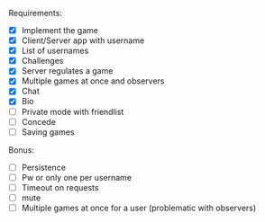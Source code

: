 Requirements:
- [x] Implement the game
- [x] Client/Server app with username
- [x] List of usernames
- [x] Challenges
- [x] Server regulates a game
- [x] Multiple games at once and observers
- [x] Chat
- [x] Bio
- [ ] Private mode with friendlist
- [ ] Concede
- [ ] Saving games

Bonus:
- [ ] Persistence
- [ ] Pw or only one per username
- [ ] Timeout on requests
- [ ] mute
- [ ] Multiple games at once for a user (problematic with observers)
